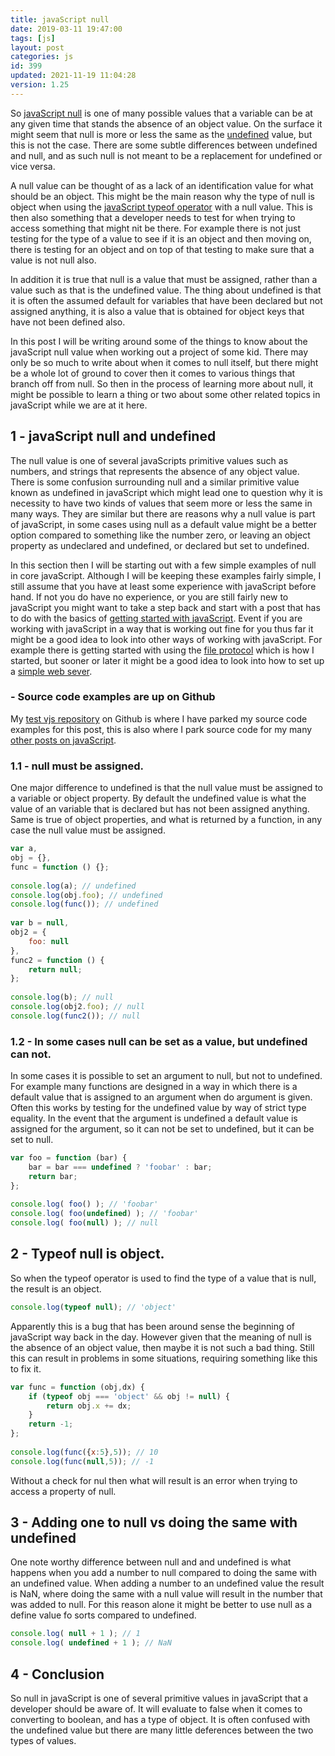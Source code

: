 ```yaml
---
title: javaScript null
date: 2019-03-11 19:47:00
tags: [js]
layout: post
categories: js
id: 399
updated: 2021-11-19 11:04:28
version: 1.25
---
```


So [javaScript null](https://developer.mozilla.org/en-US/docs/Web/JavaScript/Reference/Global_Objects/null) is one of many possible values that a variable can be at any given time that stands the absence of an object value. On the surface it might seem that null is more or less the same as the [undefined](/2019/01/30/js-javascript-undefined/) value, but this is not the case. There are some subtle differences between undefined and null, and as such null is not meant to be a replacement for undefined or vice versa. 

A null value can be thought of as a lack of an identification value for what should be an object. This might be the main reason why the type of null is object when using the [javaScript typeof operator](/2019/02/15/js-javascript-typeof/) with a null value. This is then also something that a developer needs to test for when trying to access something that might nit be there. For example there is not just testing for the type of a value to see if it is an object and then moving on, there is testing for an object and on top of that testing to make sure that a value is not null also.

In addition it is true that null is a value that must be assigned, rather than a value such as that is the undefined value. The thing about undefined is that it is often the assumed default for variables that have been declared but not assigned anything, it is also a value that is obtained for object keys that have not been defined also. 

In this post I will be writing around some of the things to know about the javaScript null value when working out a project of some kid. There may only be so much to write about when it comes to null itself, but there might be a whole lot of ground to cover then it comes to various things that branch off from null. So then in the process of learning more about null, it might be possible to learn a thing or two about some other related topics in javaScript while we are at it here.

<!-- more -->

## 1 - javaScript null and undefined

The null value is one of several javaScripts primitive values such as numbers, and strings that represents the absence of any object value. There is some confusion surrounding null and a similar primitive value known as undefined in javaScript which might lead one to question why it is necessity to have two kinds of values that seem more or less the same in many ways. They are similar but there are reasons why a null value is part of javaScript, in some cases using null as a default value might be a better option compared to something like the number zero, or leaving an object property as undeclared and undefined, or declared but set to undefined.

In this section then I will be starting out with a few simple examples of null in core javaScript. Although I will be keeping these examples fairly simple, I still assume that you have at least some experience with javaScript before hand. If not you do have no experience, or you are still fairly new to javaScript you might want to take a step back and start with a post that has to do with the basics of [getting started with javaScript](/2018/11/27/js-getting-started/). Event if you are working with javaScript in a way that is working out fine for you thus far it might be a good idea to look into other ways of working with javaScript. For example there is getting started with using the [file protocol](/2020/09/21/js-getting-started-file-protocol/) which is how I started, but sooner or later it might be a good idea to look into how to set up a [simple web sever](/2017/12/04/nodejs-simple-static-server-file/).

### - Source code examples are up on Github

My [test vjs repository](https://github.com/dustinpfister/test_vjs/tree/master/for_post/js-javascript-null) on Github is where I have parked my source code examples for this post, this is also where I park source code for my many [other posts on javaScript](/categories/js/).

### 1.1 - null must be assigned.

One major difference to undefined is that the null value must be assigned to a variable or object property. By default the undefined value is what the value of an variable that is declared but has not been assigned anything. Same is true of object properties, and what is returned by a function, in any case the null value must be assigned.

```js
var a,
obj = {},
func = function () {};
 
console.log(a); // undefined
console.log(obj.foo); // undefined
console.log(func()); // undefined
 
var b = null,
obj2 = {
    foo: null
},
func2 = function () {
    return null;
};
 
console.log(b); // null
console.log(obj2.foo); // null
console.log(func2()); // null
```

### 1.2 - In some cases null can be set as a value, but undefined can not.

In some cases it is possible to set an argument to null, but not to undefined. For example many functions are designed in a way in which there is a default value that is assigned to an argument when do argument is given. Often this works by testing for the undefined value by way of strict type equality. In the event that the argument is undefined a default value is assigned for the argument, so it can not be set to undefined, but it can be set to null.

```js
var foo = function (bar) {
    bar = bar === undefined ? 'foobar' : bar;
    return bar;
};
 
console.log( foo() ); // 'foobar'
console.log( foo(undefined) ); // 'foobar'
console.log( foo(null) ); // null
```

## 2 - Typeof null is object.

So when the typeof operator is used to find the type of a value that is null, the result is an object.

```js
console.log(typeof null); // 'object'
```

Apparently this is a bug that has been around sense the beginning of javaScript way back in the day. However given that the meaning of null is the absence of an object value, then maybe it is not such a bad thing. Still this can result in problems in some situations, requiring something like this to fix it.

```js
var func = function (obj,dx) {
    if (typeof obj === 'object' && obj != null) {
        return obj.x += dx;
    }
    return -1;
};
 
console.log(func({x:5},5)); // 10
console.log(func(null,5)); // -1
```

Without a check for nul then what will result is an error when trying to access a property of null.

## 3 - Adding one to null vs doing the same with undefined

One note worthy difference between null and and undefined is what happens when you add a number to null compared to doing the same with an undefined value. When adding a number to an undefined value the result is NaN, where doing the same with a null value will result in the number that was added to null. For this reason alone it might be better to use null as a define value fo sorts compared to undefined.

```js
console.log( null + 1 ); // 1
console.log( undefined + 1 ); // NaN
```

## 4 - Conclusion

So null in javaScript is one of several primitive values in javaScript that a developer should be aware of. It will evaluate to false when it comes to converting to boolean, and has a type of object. It is often confused with the undefined value but there are many little deferences between the two types of values.

